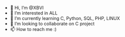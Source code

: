 - 👋 Hi, I’m @XBVI
- 👀 I’m interested in ALL
- 🌱 I’m currently learning C, Python, SQL, PHP, LINUX
- 💞️ I’m looking to collaborate on C project 
- 📫 How to reach me :)

<!---
XBVI/XBVI is a ✨ special ✨ repository because its `README.md` (this file) appears on your GitHub profile.
You can click the Preview link to take a look at your changes.
--->
